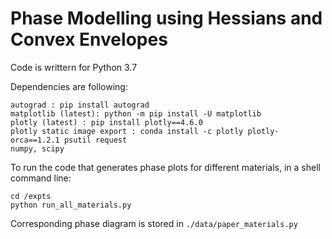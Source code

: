 # Phase Modelling using Hessians and Convex Envelopes

Code is writtern for Python 3.7

Dependencies are following:
```
autograd : pip install autograd
matplotlib (latest): python -m pip install -U matplotlib
plotly (latest) : pip install plotly==4.6.0
plotly static image export : conda install -c plotly plotly-orca==1.2.1 psutil request
numpy, scipy
```

To run the code that generates phase plots for different materials, in a shell command line:
```
cd /expts
python run_all_materials.py
```
Corresponding phase diagram is stored in `./data/paper_materials.py`
